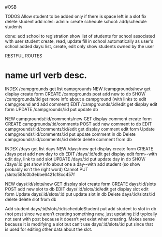 #OSB

TODOS
Allow student to be added only if there is space left in a slot
fix delete student
add roles: 
  admin: create schedule
  school: add/schedule students

done:
add school to registration
show list of students for school associated with user
student create, read, update 
fill in school automatically as user's school
added days: list, create, edit
only show students owned by the user


RESTFUL ROUTES

name      url      verb    desc.
===============================================
INDEX   /campgrounds	get 	list campgrounds
NEW     /campgrounds/new	get	display create form
CREATE  /campgrounds	post	add new to db
SHOW    /campgrounds/:id	get	more info about a campground (with links to edit campground and add comment)
EDIT	/campgrounds/:id/edit	get	display edit form
UPDATE /campgrounds/:id	put	update db

NEW     campgrounds/:id/comments/new    GET	display comment create form
CREATE  campgrounds/:id/comments      POST	add new comment to db
EDIT	campgrounds/:id/comments/:id/edit	get	display comment edit form
Update	   campgrounds/:id/comments/:id 	put	update comment in db
Delete	   campgrounds/:id/comments/:id	delete	delete comment from db

INDEX   /days		get 	list days
NEW     /days/new	get	display create form
CREATE  /days	post	add new day to db
EDIT	/days/:id/edit	get	display edit form--with edit day, link to add slot
UPDATE /days/:id	put	update day in db
SHOW    /days/:id	get	show info about one a day--with add student (so show probably isn’t the right word)
Cannot PUT /slots/58fc0b3ebbe6421c18cc457f

NEW     days/:id/slots/new    GET	display slot create form
CREATE  days/:id/slots      POST	add new slot to db
EDIT	days/:id/slots/:id/edit	get	display slot edit form
Update	   days/:id/slots/:id 	put	update slot in db
Delete	   days/:id/slots/:id	delete	delete slot from db

Add student	days/:id/slots/:id/scheduleStudent  	put	add student to slot in db 
(not post since we aren’t creating something new, just updating (:id typically not sent with post because it 
doesn’t yet exist when creating. Makes sense because it is modifying a slot but can’t use days/:id/slots/:id put 
since that is used for editing other data about the slot.